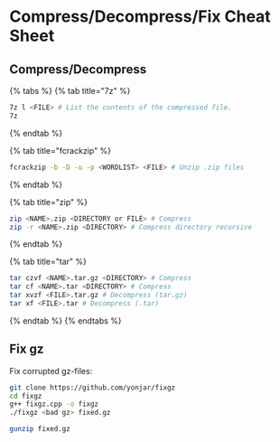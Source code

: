# Compress/Decompress/Fix Cheat Sheet

## Compress/Decompress

{% tabs %}
{% tab title="7z" %}
```bash
7z l <FILE> # List the contents of the compressed file.
7z
```
{% endtab %}

{% tab title="fcrackzip" %}
```bash
fcrackzip -b -D -u -p <WORDLIST> <FILE> # Unzip .zip files
```
{% endtab %}

{% tab title="zip" %}
```bash
zip <NAME>.zip <DIRECTORY or FILE> # Compress
zip -r <NAME>.zip <DIRECTORY> # Compress directory recursive
```
{% endtab %}

{% tab title="tar" %}
```bash
tar czvf <NAME>.tar.gz <DIRECTORY> # Compress
tar cf <NAME>.tar <DIRECTORY> # Compress
tar xvzf <FILE>.tar.gz # Decompress (tar.gz)
tar xf <FILE>.tar # Decompress (.tar)
```
{% endtab %}
{% endtabs %}

## Fix gz

Fix corrupted gz-files:

```bash
git clone https://github.com/yonjar/fixgz
cd fixgz
g++ fixgz.cpp -o fixgz
./fixgz <bad gz> fixed.gz

gunzip fixed.gz
```
